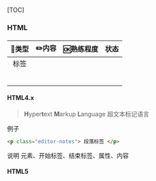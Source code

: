 [TOC]

### HTML

#### 

| 🍭类型 | ✏️内容 | 🆗熟练程度 | 状态 |
| :---: | :---: | :-------: | :--: |
| 标签  |       |           |      |
|       |       |           |      |
|       |       |           |      |
|       |       |           |      |
|       |       |           |      |
|       |       |           |      |
|       |       |           |      |

#### HTML4.x

> **H**yper**t**ext **M**arkup **L**anguage 超文本标记语言

例子

~~~html
<p class="editor-notes"> 段落标签 </p>
~~~

说明 元素、开始标签、结束标签、属性、内容

#### HTML5